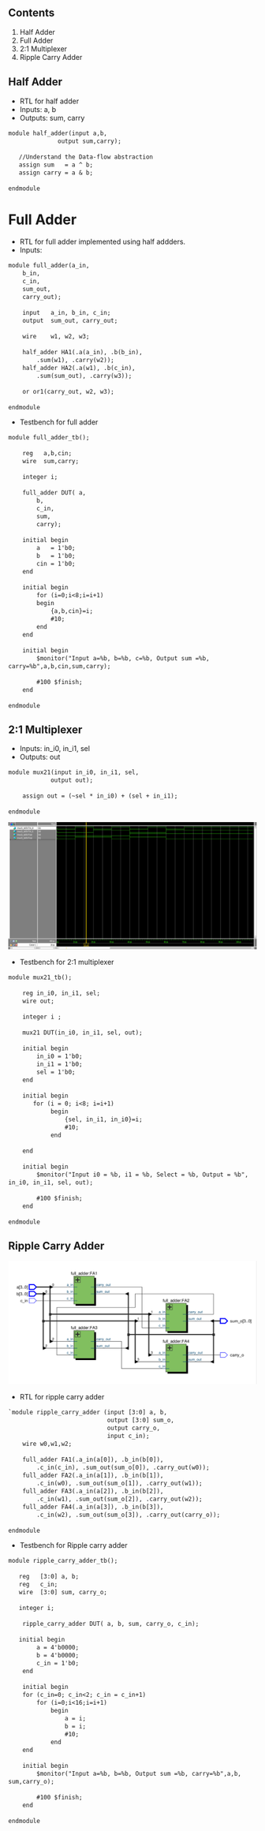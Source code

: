 ## Contents

1. Half Adder
2. Full Adder
3. 2:1 Multiplexer
4. Ripple Carry Adder

## Half Adder
- RTL for half adder
- Inputs: a, b
- Outputs: sum, carry
```
module half_adder(input a,b,
	          output sum,carry);
				 
   //Understand the Data-flow abstraction
   assign sum   = a ^ b;
   assign carry = a & b;

endmodule
```

# Full Adder

- RTL for full adder implemented using half addders.
- Inputs: 

```
module full_adder(a_in,
    b_in,
    c_in,
    sum_out,
    carry_out);

    input   a_in, b_in, c_in;
    output  sum_out, carry_out;

    wire    w1, w2, w3;

    half_adder HA1(.a(a_in), .b(b_in), 
        .sum(w1), .carry(w2));
    half_adder HA2(.a(w1), .b(c_in), 
        .sum(sum_out), .carry(w3));

    or or1(carry_out, w2, w3);

endmodule
```

- Testbench for full adder

```
module full_adder_tb();

    reg   a,b,cin;
    wire  sum,carry;

    integer i;

    full_adder DUT( a,
        b,
        c_in,
        sum,
        carry);

    initial begin
        a   = 1'b0;
        b   = 1'b0;
        cin = 1'b0;
    end

    initial begin 
        for (i=0;i<8;i=i+1)
        begin
            {a,b,cin}=i;
            #10;
        end
    end

    initial begin
        $monitor("Input a=%b, b=%b, c=%b, Output sum =%b, carry=%b",a,b,cin,sum,carry);
        
        #100 $finish;
    end

endmodule
```

## 2:1 Multiplexer 
- Inputs:   in_i0, in_i1, sel
- Outputs:  out

```
module mux21(input in_i0, in_i1, sel,
            output out);

    assign out = (~sel * in_i0) + (sel + in_i1);

endmodule
```
![timing image for mux](diagram/mux2_1_wave_image.bmp)

- Testbench for 2:1 multiplexer

```
module mux21_tb();
 
    reg in_i0, in_i1, sel;
    wire out;

    integer i ;

    mux21 DUT(in_i0, in_i1, sel, out);

    initial begin
        in_i0 = 1'b0;
        in_i1 = 1'b0;
        sel = 1'b0;
    end

    initial begin
       for (i = 0; i<8; i=i+1)
            begin
                {sel, in_i1, in_i0}=i;
                #10;
            end
	
    end
 
    initial begin
        $monitor("Input i0 = %b, i1 = %b, Select = %b, Output = %b", in_i0, in_i1, sel, out);
        
        #100 $finish;
    end

endmodule
```

## Ripple Carry Adder

![ripple_carry_adder block diagram](diagram/ripple_carry_adder_block.png)

- RTL for ripple carry adder

```
`module ripple_carry_adder (input [3:0] a, b,
							output [3:0] sum_o, 
							output carry_o,
							input c_in);
	wire w0,w1,w2;

	full_adder FA1(.a_in(a[0]), .b_in(b[0]), 
        .c_in(c_in), .sum_out(sum_o[0]), .carry_out(w0));
	full_adder FA2(.a_in(a[1]), .b_in(b[1]), 
        .c_in(w0), .sum_out(sum_o[1]), .carry_out(w1));
	full_adder FA3(.a_in(a[2]), .b_in(b[2]), 
        .c_in(w1), .sum_out(sum_o[2]), .carry_out(w2));
	full_adder FA4(.a_in(a[3]), .b_in(b[3]), 
        .c_in(w2), .sum_out(sum_o[3]), .carry_out(carry_o));

endmodule
```

- Testbench for Ripple carry adder

```
module ripple_carry_adder_tb();

   reg   [3:0] a, b;
   reg   c_in;
   wire  [3:0] sum, carry_o;

   integer i;

	ripple_carry_adder DUT( a, b, sum, carry_o, c_in);

   initial begin
        a = 4'b0000;
        b = 4'b0000;
        c_in = 1'b0;
    end

    initial begin 
    for (c_in=0; c_in<2; c_in = c_in+1)
        for (i=0;i<16;i=i+1)
            begin
                a = i;
                b = i;
                #10;
            end
    end
				
    initial begin
        $monitor("Input a=%b, b=%b, Output sum =%b, carry=%b",a,b, sum,carry_o);

        #100 $finish;
    end
   
endmodule

```